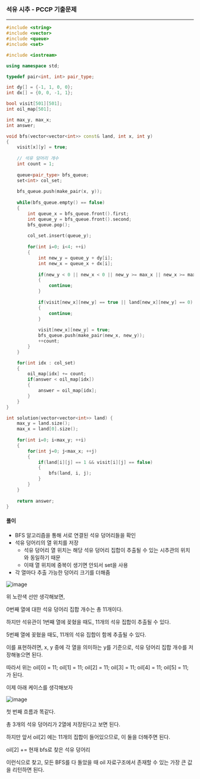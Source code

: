 ### 석유 시추 - PCCP 기출문제

***

```c++
#include <string>
#include <vector>
#include <queue>
#include <set>

#include <iostream>

using namespace std;

typedef pair<int, int> pair_type;

int dy[] = {-1, 1, 0, 0};
int dx[] = {0, 0, -1, 1};

bool visit[501][501];
int oil_map[501];

int max_y, max_x;
int answer;

void bfs(vector<vector<int>> const& land, int x, int y)
{   
    visit[x][y] = true;
    
    // 석유 덩어리 개수
    int count = 1;
    
    queue<pair_type> bfs_queue;
    set<int> col_set;
    
    bfs_queue.push(make_pair(x, y));
    
    while(bfs_queue.empty() == false)
    {
        int queue_x = bfs_queue.front().first;
        int queue_y = bfs_queue.front().second;
        bfs_queue.pop();
        
        col_set.insert(queue_y);
        
        for(int i=0; i<4; ++i)
        {
            int new_y = queue_y + dy[i];
            int new_x = queue_x + dx[i];
            
            if(new_y < 0 || new_x < 0 || new_y >= max_x || new_x >= max_y)
            {
                continue;
            }
            
            if(visit[new_x][new_y] == true || land[new_x][new_y] == 0)
            {
                continue;
            }
            
            visit[new_x][new_y] = true;
            bfs_queue.push(make_pair(new_x, new_y));
            ++count;
        }
    }

    for(int idx : col_set)
    {
        oil_map[idx] += count;
        if(answer < oil_map[idx])
        {
            answer = oil_map[idx];
        }
    }
}

int solution(vector<vector<int>> land) {
    max_y = land.size();
    max_x = land[0].size();
    
    for(int i=0; i<max_y; ++i)
    {
        for(int j=0; j<max_x; ++j)
        {
            if(land[i][j] == 1 && visit[i][j] == false)
            {
                bfs(land, i, j);
            }
        }
    }
    
    return answer;
}
```





#### 풀이

- BFS 알고리즘을 통해 서로 연결된 석유 덩어리들을 확인
- 석유 덩어리의 열 위치를 저장
  - 석유 덩어리 열 위치는 해당 석유 덩어리 집합이 추출될 수 있는 시추관의 위치와 동일하기 때문
  - 이때 열 위치에 중복이 생기면 안되서 set을 사용
- 각 열마다 추출 가능한 덩어리 크기를 더해줌



![image](https://github.com/Lee-HyeongSeok/Baekjoon/assets/55940552/7a1c7cc8-4c32-445c-8b31-09bb7edfc8c6)

위 노란색 선만 생각해보면,

0번째 열에 대한 석유 덩어리 집합 개수는 총 11개이다.

하지만 석유관이 1번째 열에 꽂혔을 때도, 11개의 석유 집합이 추출될 수 있다.

5번째 열에 꽂혔을 때도, 11개의 석유 집합이 함께 추출될 수 있다.

이를 표현하려면, x, y 중에 각 열을 의미하는 y를 기준으로, 석유 덩어리 집합 개수를 저장해놓으면 된다.

따라서 위는 oil[0] = 11; oil[1] = 11; oil[2] = 11; oil[3] = 11; oil[4] = 11; oil[5] = 11; 가 된다.



이제  아래 케이스를 생각해보자

![image](https://github.com/Lee-HyeongSeok/Baekjoon/assets/55940552/46c2110a-761b-483b-9537-7a54d0a3bf1f)

첫 번째 흐름과 똑같다.

총 3개의 석유 덩어리가 2열에 저장된다고 보면 된다.

하지만 앞서 oil[2] 에는 11개의 집합이 들어있으므로, 이 둘을 더해주면 된다.

oil[2] += 현재 bfs로 찾은 석유 덩어리



이런식으로 찾고, 모든 BFS를 다 돌았을 때 oil 자료구조에서 존재할 수 있는 가장 큰 값을 리턴하면 된다.